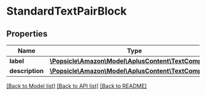 # StandardTextPairBlock

## Properties
Name | Type | Description | Notes
------------ | ------------- | ------------- | -------------
**label** | [**\Popsicle\Amazon\Model\AplusContent\TextComponent**](TextComponent.md) |  | [optional] 
**description** | [**\Popsicle\Amazon\Model\AplusContent\TextComponent**](TextComponent.md) |  | [optional] 

[[Back to Model list]](../../README.md#documentation-for-models) [[Back to API list]](../../README.md#documentation-for-api-endpoints) [[Back to README]](../../README.md)

